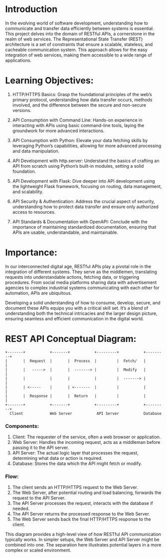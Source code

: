 # Introduction

In the evolving world of software development, understanding how to communicate and transfer data efficiently between systems is essential. This project delves into the domain of RESTful APIs, a cornerstone in the realm of web services. The Representational State Transfer (REST) architecture is a set of constraints that ensure a scalable, stateless, and cacheable communication system. This approach allows for the easy integration of web services, making them accessible to a wide range of applications.

# Learning Objectives:

1. HTTP/HTTPS Basics: Grasp the foundational principles of the web’s primary protocol, understanding how data transfer occurs, methods involved, and the difference between the secure and non-secure versions.

2. API Consumption with Command Line: Hands-on experience in interacting with APIs using basic command-line tools, laying the groundwork for more advanced interactions.

3. API Consumption with Python: Elevate your data fetching skills by leveraging Python’s capabilities, allowing for more advanced processing and data manipulation.

4. API Development with http.server: Understand the basics of crafting an API from scratch using Python’s built-in modules, setting a solid foundation.

5. API Development with Flask: Dive deeper into API development using the lightweight Flask framework, focusing on routing, data management, and scalability.

6. API Security & Authentication: Address the crucial aspect of security, understanding how to protect data transfer and ensure only authorized access to resources.

7. API Standards & Documentation with OpenAPI: Conclude with the importance of maintaining standardized documentation, ensuring that APIs are usable, understandable, and maintainable.

# Importance:
In our interconnected digital age, RESTful APIs play a pivotal role in the integration of different systems. They serve as the middlemen, translating requests into understandable actions, fetching data, or triggering procedures. From social media platforms sharing data with advertisement agencies to complex industrial systems communicating with each other for automation, APIs are ubiquitous.

Developing a solid understanding of how to consume, develop, secure, and document these APIs equips you with a critical skill set. It’s a blend of understanding both the technical intricacies and the larger design picture, ensuring seamless and efficient communication in the digital world.


# REST API Conceptual Diagram:

```
+-------+           +-------+           +---------+           +---------+
|       |  Request  |       |  Process  |         |  Fetch/   |         |
|       |   ----->  |       |  -------> |         |  Modify   |         |
|       |           |       |           |         |  -------> |         |
|       | <-----    |       | <-------  |         |           |         |
|       |  Response |       |  Return   |         |           |         |
+-------+           +-------+           +---------+           +---------+
  Client            Web Server           API Server           Database
```

### Components:

1. Client: The requester of the service, often a web browser or application.
2. Web Server: Handles the incoming request, acts as a middleman before passing it to the API server.
3. API Server: The actual logic layer that processes the request, determining what data or action is required.
4. Database: Stores the data which the API might fetch or modify.

### Flow:

1. The client sends an HTTP/HTTPS request to the Web Server.
2. The Web Server, after potential routing and load balancing, forwards the request to the API Server.
3. The API Server processes the request, interacts with the database if needed.
4. The API Server returns the processed response to the Web Server.
5. The Web Server sends back the final HTTP/HTTPS response to the client.

This diagram provides a high-level view of how RESTful API communication typically works. In simpler setups, the Web Server and API Server might be combined into one. The separation here illustrates potential layers in a more complex or scaled environment.